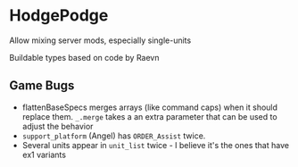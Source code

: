 # HodgePodge

Allow mixing server mods, especially single-units

Buildable types based on code by Raevn

## Game Bugs

- flattenBaseSpecs merges arrays (like command caps) when it should replace them.  `_.merge` takes a an extra parameter that can be used to adjust the behavior
- `support_platform` (Angel) has `ORDER_Assist` twice.
- Several units appear in `unit_list` twice - I believe it's the ones that have ex1 variants
